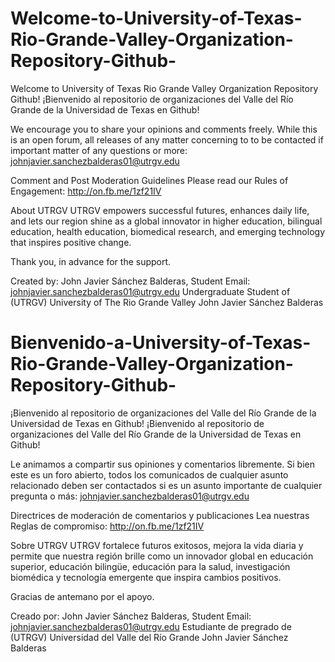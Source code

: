 # Welcome-to-University-of-Texas-Rio-Grande-Valley-Organization-Repository-Github-
Welcome to University of Texas Rio Grande Valley Organization Repository Github! ¡Bienvenido al repositorio de organizaciones del Valle del Río Grande de la Universidad de Texas en Github!




We encourage you to share your opinions and comments freely. While this is an open forum, all releases of any matter concerning to  to be contacted if important matter of any questions or more: johnjavier.sanchezbalderas01@utrgv.edu

Comment and Post Moderation Guidelines
Please read our Rules of Engagement: http://on.fb.me/1zf21IV


About UTRGV
UTRGV empowers successful futures, enhances daily life, and lets our region shine as a global innovator in higher education, bilingual education, health education, biomedical research, and emerging technology that inspires positive change.

Thank you, in advance for the support.

Created by: John Javier Sánchez Balderas, Student Email: johnjavier.sanchezbalderas01@utrgv.edu
Undergraduate Student of (UTRGV) University of The Rio Grande Valley
John Javier Sánchez Balderas




# Bienvenido-a-University-of-Texas-Rio-Grande-Valley-Organization-Repository-Github-
¡Bienvenido al repositorio de organizaciones del Valle del Río Grande de la Universidad de Texas en Github! ¡Bienvenido al repositorio de organizaciones del Valle del Río Grande de la Universidad de Texas en Github!




Le animamos a compartir sus opiniones y comentarios libremente. Si bien este es un foro abierto, todos los comunicados de cualquier asunto relacionado deben ser contactados si es un asunto importante de cualquier pregunta o más: johnjavier.sanchezbalderas01@utrgv.edu

Directrices de moderación de comentarios y publicaciones
Lea nuestras Reglas de compromiso: http://on.fb.me/1zf21IV


Sobre UTRGV
UTRGV fortalece futuros exitosos, mejora la vida diaria y permite que nuestra región brille como un innovador global en educación superior, educación bilingüe, educación para la salud, investigación biomédica y tecnología emergente que inspira cambios positivos.

Gracias de antemano por el apoyo.

Creado por: John Javier Sánchez Balderas, Student Email: johnjavier.sanchezbalderas01@utrgv.edu
Estudiante de pregrado de (UTRGV) Universidad del Valle del Río Grande
John Javier Sánchez Balderas

